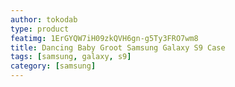 ```yaml
---
author: tokodab
type: product
featimg: 1ErGYQW7iH09zkQVH6gn-g5Ty3FRO7wm8
title: Dancing Baby Groot Samsung Galaxy S9 Case
tags: [samsung, galaxy, s9]
category: [samsung]
---
```

